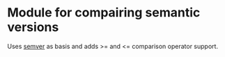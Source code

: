 # Module for compairing semantic versions

Uses [semver](https://github.com/kikito/semver.lua) as basis and adds >= and <=
comparison operator support.
